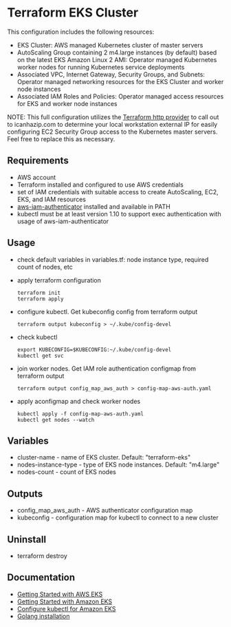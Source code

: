 # Terraform EKS Cluster

This configuration includes the following resources:

  * EKS Cluster: AWS managed Kubernetes cluster of master servers
  * AutoScaling Group containing 2 m4.large instances (by default) based on the latest EKS Amazon Linux 2 AMI: Operator managed Kubernetes
    worker nodes for running Kubernetes service deployments
  * Associated VPC, Internet Gateway, Security Groups, and Subnets: Operator managed networking resources for the EKS Cluster and worker
    node instances
  * Associated IAM Roles and Policies: Operator managed access resources for EKS and worker node instances

NOTE: This full configuration utilizes the [Terraform http provider](https://www.terraform.io/docs/providers/http/index.html) to call out to icanhazip.com to determine your local workstation external IP for easily configuring EC2 Security Group access to the Kubernetes master servers. Feel free to replace this as necessary.


## Requirements
  * AWS account
  * Terraform installed and configured to use AWS credentials
  * set of IAM credentials with suitable access to create AutoScaling, EC2, EKS, and IAM resources
  * [aws-iam-authenticator](https://github.com/kubernetes-sigs/aws-iam-authenticator) installed and available in PATH
  * kubectl must be at least version 1.10 to support exec authentication with usage of aws-iam-authenticator


## Usage
  * check default variables in variables.tf: node instance type, required count of nodes, etc
  * apply terraform configuration

        terraform init
        terraform apply

  * configure kubectl. Get kubeconfig config from terraform output

        terraform output kubeconfig > ~/.kube/config-devel

  * check kubectl

        export KUBECONFIG=$KUBECONFIG:~/.kube/config-devel
        kubectl get svc

  * join worker nodes. Get IAM role authentication configmap from terraform output

        terraform output config_map_aws_auth > config-map-aws-auth.yaml

  * apply aconfigmap and check worker nodes

        kubectl apply -f config-map-aws-auth.yaml
        kubectl get nodes --watch


## Variables

  * cluster-name - name of EKS cluster. Default: "terraform-eks"
  * nodes-instance-type - type of EKS node instances. Default: "m4.large"
  * nodes-count - count of EKS nodes


## Outputs

  * config_map_aws_auth - AWS authenticator configuration map
  * kubeconfig -  configuration map for kubectl to connect to a new cluster


## Uninstall

  * terraform destroy


## Documentation
  * [Getting Started with AWS EKS](https://www.terraform.io/docs/providers/aws/guides/eks-getting-started.html)
  * [Getting Started with Amazon EKS](https://www.terraform.io/docs/providers/http/index.html)
  * [Configure kubectl for Amazon EKS](https://docs.aws.amazon.com/eks/latest/userguide/configure-kubectl.html)
  * [Golang installation](https://github.com/golang/go/wiki/Ubuntu)
